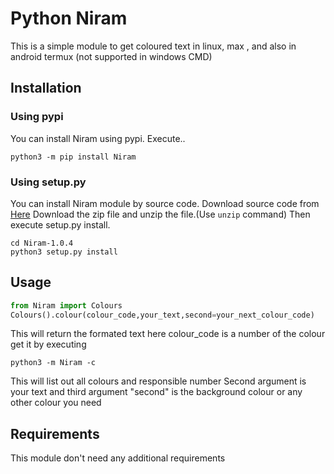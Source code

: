 # Python Niram

This is a simple module to get coloured text in linux, max , and also in android termux (not supported in windows CMD)
## Installation 
### Using pypi
You can install Niram using pypi. Execute..
```console
python3 -m pip install Niram
```
### Using setup.py 
You can install Niram module by source code. Download source code from <a href="https://abam.herokuapp.com/projects/Niram">Here</a>
Download the zip file and unzip the file.(Use ```unzip``` command) Then execute setup.py install.
```console
cd Niram-1.0.4
python3 setup.py install
```

## Usage
```python
from Niram import Colours
Colours().colour(colour_code,your_text,second=your_next_colour_code)
```
This will return the formated text
here colour_code is a number of the colour get it by executing
```console
python3 -m Niram -c
```
This will list out all colours and responsible number
Second argument is your text and third argument "second" is the background colour or any other colour you need 

## Requirements
 This module don't need any additional requirements